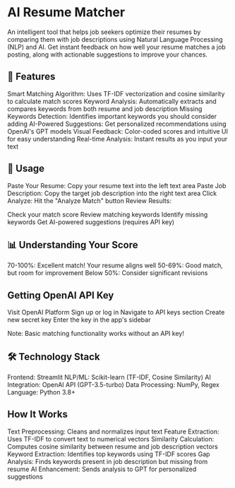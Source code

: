 # AI Resume Matcher

An intelligent tool that helps job seekers optimize their resumes by comparing them with job descriptions using Natural Language Processing (NLP) and AI. Get instant feedback on how well your resume matches a job posting, along with actionable suggestions to improve your chances.


## 🌟 Features

Smart Matching Algorithm: Uses TF-IDF vectorization and cosine similarity to calculate match scores
Keyword Analysis: Automatically extracts and compares keywords from both resume and job description
Missing Keywords Detection: Identifies important keywords you should consider adding
AI-Powered Suggestions: Get personalized recommendations using OpenAI's GPT models
Visual Feedback: Color-coded scores and intuitive UI for easy understanding
Real-time Analysis: Instant results as you input your text


## 📖 Usage

Paste Your Resume: Copy your resume text into the left text area
Paste Job Description: Copy the target job description into the right text area
Click Analyze: Hit the "Analyze Match" button
Review Results:

Check your match score
Review matching keywords
Identify missing keywords
Get AI-powered suggestions (requires API key)


## 📊 Understanding Your Score

70-100%: Excellent match! Your resume aligns well
50-69%: Good match, but room for improvement
Below 50%: Consider significant revisions



## Getting OpenAI API Key 

Visit OpenAI Platform
Sign up or log in
Navigate to API keys section
Create new secret key
Enter the key in the app's sidebar

Note: Basic matching functionality works without an API key!


## 🛠️ Technology Stack

Frontend: Streamlit
NLP/ML: Scikit-learn (TF-IDF, Cosine Similarity)
AI Integration: OpenAI API (GPT-3.5-turbo)
Data Processing: NumPy, Regex
Language: Python 3.8+


## How It Works

Text Preprocessing: Cleans and normalizes input text
Feature Extraction: Uses TF-IDF to convert text to numerical vectors
Similarity Calculation: Computes cosine similarity between resume and job description vectors
Keyword Extraction: Identifies top keywords using TF-IDF scores
Gap Analysis: Finds keywords present in job description but missing from resume
AI Enhancement: Sends analysis to GPT for personalized suggestions

